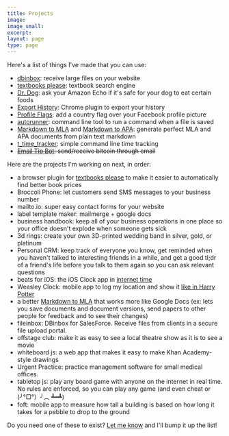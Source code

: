 ```yaml
---
title: Projects
image:
image_small:
excerpt:
layout: page
type: page
---
```


Here's a list of things I've made that you can use:

* [dbinbox](https://dbinbox.com): receive large files on your website
* [textbooks please](http://textbooksplease.com): textbook search engine
* [Dr. Dog](https://www.alexaskillstore.com/Dr-Dog/39678): ask your Amazon Echo if it's safe for your dog to eat certain foods
* [Export History](https://chrome.google.com/webstore/detail/export-history/hcohnnbbiggngobheobhdipbgmcbelhh?hl=en-US): Chrome plugin to export your history
* [Profile Flags](https://profileflags.parseapp.com/): add a country flag over your Facebook profile picture
* [autorunner](https://github.com/christiangenco/autorunner): command line tool to run a command when a file is saved
* [Markdown to MLA](http://markdowntomla.com/) and [Markdown to APA](http://markdowntoapa.com/): generate perfect MLA and APA documents from plain text markdown
* [t_time_tracker](https://github.com/christiangenco/t_time_tracker): simple command line time tracking
* <strike>[Email Tip Bot](http://emailtipbot.com): send/receive bitcoin through email</strike>

Here are the projects I'm working on next, in order:

* a browser plugin for [textbooks please](http://textbooksplease.com) to make it easier to automatically find better book prices
* Broccoli Phone: let customers send SMS messages to your business number
* mailto.io: super easy contact forms for your website
* label template maker: mailmerge + google docs
* business handbook: keep all of your business operations in one place so your office doesn't explode when someone gets sick
* 3d rings: create your own 3D-printed wedding band in silver, gold, or platinum
* Personal CRM: keep track of everyone you know, get reminded when you haven't talked to interesting friends in a while, and get a good tl;dr of a friend's life before you talk to them again so you can ask relevant questions
* beats for iOS: the iOS Clock app in [internet time](http://www.wnyc.org/story/15-internet-time/)
* Weasley Clock: mobile app to log my location and show it [like in Harry Potter](http://harrypotter.wikia.com/wiki/Weasley_Clock)
* a better [Markdown to MLA](http://markdowntomla.com/) that works more like Google Docs (ex: lets you save documents and document versions, send papers to other people for feedback and to see their changes)
* fileinbox: DBinbox for SalesForce. Receive files from clients in a secure file upload portal.
* offstage club: make it as easy to see a local theatre show as it is to see a movie
* whiteboard js: a web app that makes it easy to make Khan Academy-style drawings
* Urgent Practice: practice management software for small medical offices.
* tabletop js: play any board game with anyone on the internet in real time. No rules are enforced, so you can play any game (and even cheat or (╯°□°）╯︵ ┻━┻)
* foft: mobile app to measure how tall a building is based on how long it takes for a pebble to drop to the ground

Do you need one of these to exist? [Let me know](/contact) and I'll bump it up the list!
